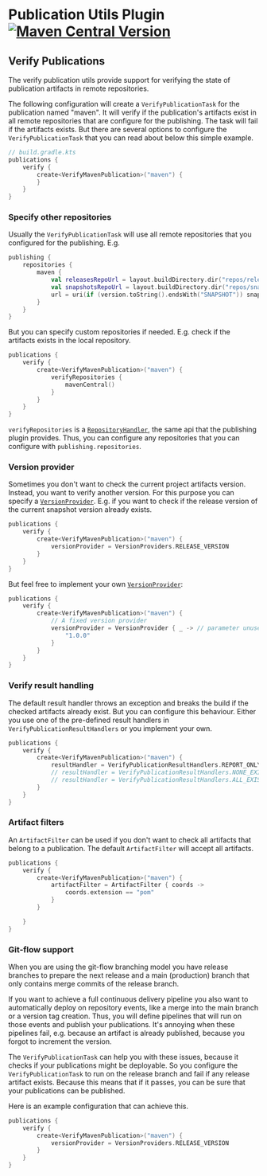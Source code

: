 # Publication Utils Plugin [![Maven Central Version](https://img.shields.io/maven-central/v/com.link-intersystems.gradle.publication-utils/com.link-intersystems.gradle.publication-utils.gradle.plugin)](https://mvnrepository.com/artifactCoordinates/com.link-intersystems.gradle.publication-utils)

## Verify Publications

The verify publication utils provide support for verifying the state of publication artifacts in remote repositories.

The following configuration will create a `VerifyPublicationTask` for the publication named "maven".
It will verify if the publication's artifacts exist in all remote repositories that are configure for the publishing.
The task will fail if the artifacts exists. But there are several options to configure the `VerifyPublicationTask`
that you can read about below this simple example.

```kotlin
// build.gradle.kts
publications {
    verify {
        create<VerifyMavenPublication>("maven") {
        }
    }
}
```

### Specify other repositories

Usually the `VerifyPublicationTask` will use all remote repositories that you configured for the publishing. E.g.

```kotlin
publishing {
    repositories {
        maven {
            val releasesRepoUrl = layout.buildDirectory.dir("repos/releases")
            val snapshotsRepoUrl = layout.buildDirectory.dir("repos/snapshots")
            url = uri(if (version.toString().endsWith("SNAPSHOT")) snapshotsRepoUrl else releasesRepoUrl)
        }
    }
}
```

But you can specify custom repositories if needed. E.g. check if the artifacts exists in the local repository.

```kotlin
publications {
    verify {
        create<VerifyMavenPublication>("maven") {
            verifyRepositories {
                mavenCentral()
            }
        }
    }
}
```

`verifyRepositories` is a [
`RepositoryHandler`](https://docs.gradle.org/current/javadoc/org/gradle/api/artifacts/dsl/RepositoryHandler.html),
the same api that the publishing plugin provides. Thus, you can configure any repositories that you can configure with
`publishing.repositories`.

### Version provider

Sometimes you don't want to check the current project artifacts version. Instead, you want to verify another version.
For this purpose you can specify a [`VersionProvider`](src/main/java/com/link_intersystems/gradle/publication/VersionProvider.java). E.g. if you want to check if the release version of the current
snapshot version already exists.

```kotlin
publications {
    verify {
        create<VerifyMavenPublication>("maven") {
            versionProvider = VersionProviders.RELEASE_VERSION
        }
    }
}
```

But feel free to implement your own [`VersionProvider`](src/main/java/com/link_intersystems/gradle/publication/VersionProvider.java):   

```kotlin
publications {
    verify {
        create<VerifyMavenPublication>("maven") {
            // A fixed version provider
            versionProvider = VersionProvider { _ -> // parameter unused rename to use it
                "1.0.0"
            }
        }
    }
}
```

### Verify result handling

The default result handler throws an exception and breaks the build if the checked artifacts already exist. But you can
configure this behaviour. Either you use one of the pre-defined result handlers in `VerifyPublicationResultHandlers` or
you implement your own.

```kotlin
publications {
    verify {
        create<VerifyMavenPublication>("maven") {
            resultHandler = VerifyPublicationResultHandlers.REPORT_ONLY
            // resultHandler = VerifyPublicationResultHandlers.NONE_EXISTS // the default
            // resultHandler = VerifyPublicationResultHandlers.ALL_EXIST
        }
    }
}
```

### Artifact filters

An `ArtifactFilter` can be used if you don't want to check all artifacts that belong to a publication. The
default `ArtifactFilter` will accept all artifacts.

```kotlin
publications {
    verify {
        create<VerifyMavenPublication>("maven") {
            artifactFilter = ArtifactFilter { coords ->
                coords.extension == "pom"
            }
        }

    }
}
```

### Git-flow support

When you are using the git-flow branching model you have release branches to prepare the next release and a main
(production) branch that only contains merge commits of the release branch.

If you want to achieve a full continuous delivery pipeline you also want to automatically deploy on repository events,
like a merge into the main branch or a version tag creation. Thus, you will define pipelines that will run on those
events and publish your publications. It's annoying when these pipelines fail, e.g. because an artifact is
already published, because you forgot to increment the version.

The `VerifyPublicationTask` can help you with these issues, because it checks if your publications might be deployable.
So you configure the `VerifyPublicationTask` to run on the release branch and fail if any release artifact exists.
Because this means that if it passes, you can be sure that your publications can be published.

Here is an example configuration that can achieve this.

```kotlin
publications {
    verify {
        create<VerifyMavenPublication>("maven") {
            versionProvider = VersionProviders.RELEASE_VERSION
        }
    }
}
```